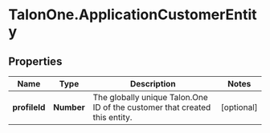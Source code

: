 # TalonOne.ApplicationCustomerEntity

## Properties
Name | Type | Description | Notes
------------ | ------------- | ------------- | -------------
**profileId** | **Number** | The globally unique Talon.One ID of the customer that created this entity. | [optional] 


